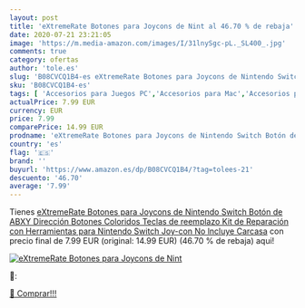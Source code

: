 ```yaml
---
layout: post
title: 'eXtremeRate Botones para Joycons de Nint al 46.70 % de rebaja'
date: 2020-07-21 23:21:05
image: 'https://m.media-amazon.com/images/I/31lnySgc-pL._SL400_.jpg'
comments: true
category: ofertas
author: 'tole.es'
slug: 'B08CVCQ1B4-es eXtremeRate Botones para Joycons de Nintendo Switch Botón...'
sku: 'B08CVCQ1B4-es'
tags: [ 'Accesorios para Juegos PC','Accesorios para Mac','Accesorios para PlayStation 4','Auriculares gaming con micrófono para PlayStation 4','Auriculares gaming para PC','Electrónica','Hardware y juegos para Nintendo Switch','Hardware y juegos para PlayStation 4','Juegos para Nintendo Switch','Juegos y Accesorios para Mac','Juegos y Accesorios para PC','Teclados para gamers para PC','Videojuegos','nintendo', ]
actualPrice: 7.99 EUR
currency: EUR
price: 7.99
comparePrice: 14.99 EUR
prodname: 'eXtremeRate Botones para Joycons de Nintendo Switch Botón de ABXY Dirección Botones Coloridos Teclas de reemplazo Kit de Reparación con Herramientas para Nintendo Switch Joy-con No lncluye Carcasa'
country: 'es'
flag: '🇪🇸'
brand: ''
buyurl: 'https://www.amazon.es/dp/B08CVCQ1B4/?tag=tolees-21'
descuento: '46.70'
average: '7.99'
---
```


Tienes [eXtremeRate Botones para Joycons de Nintendo Switch Botón de ABXY Dirección Botones Coloridos Teclas de reemplazo Kit de Reparación con Herramientas para Nintendo Switch Joy-con No lncluye Carcasa](https://www.amazon.es/dp/B08CVCQ1B4/?tag=tolees-21) con precio final de  7.99 EUR (original: 14.99 EUR) (46.70 %  de rebaja) aqui!

[![eXtremeRate Botones para Joycons de Nint](https://m.media-amazon.com/images/I/31lnySgc-pL._SL400_.jpg)](https://www.amazon.es/dp/B08CVCQ1B4/?tag=tolees-21)

🔎:


[🛒 Comprar!!!](https://www.amazon.es/dp/B08CVCQ1B4/?tag=tolees-21)
